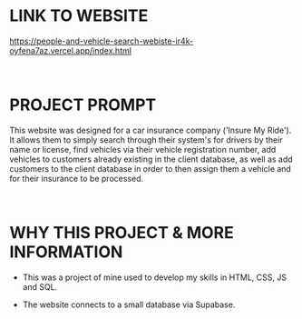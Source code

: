 
# LINK TO WEBSITE 
https://people-and-vehicle-search-webiste-ir4k-oyfena7az.vercel.app/index.html

<br>

# PROJECT PROMPT

This website was designed for a car insurance company ('Insure My Ride'). It allows them to simply search through their system's for drivers by their name or license, find vehicles via their vehicle registration number, add vehicles to customers already existing in the client database, as well as add customers to the client database in order to then assign them a vehicle and for their insurance to be processed. 

<br>

# WHY THIS PROJECT & MORE INFORMATION

- This was a project of mine used to develop my skills in HTML, CSS, JS and SQL.

- The website connects to a small database via Supabase. 